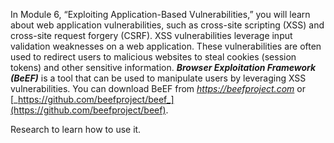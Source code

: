 In Module 6, “Exploiting Application-Based Vulnerabilities,” you will learn about web application vulnerabilities, such as cross-site scripting (XSS) and cross-site request forgery (CSRF). XSS vulnerabilities leverage input validation weaknesses on a web application. These vulnerabilities are often used to redirect users to malicious websites to steal cookies (session tokens) and other sensitive information. **_Browser Exploitation Framework (BeEF)_** is a tool that can be used to manipulate users by leveraging XSS vulnerabilities. You can download BeEF from [_https://beefproject.com_](https://beefproject.com) or [_https://github.com/beefproject/beef_](https://github.com/beefproject/beef).

Research to learn how to use it.